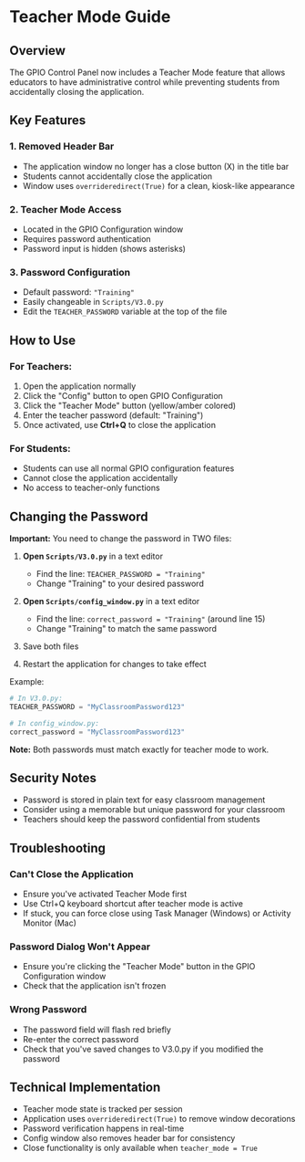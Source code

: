 # Teacher Mode Guide

## Overview

The GPIO Control Panel now includes a Teacher Mode feature that allows educators to have administrative control while preventing students from accidentally closing the application.

## Key Features

### 1. Removed Header Bar
- The application window no longer has a close button (X) in the title bar
- Students cannot accidentally close the application
- Window uses `overrideredirect(True)` for a clean, kiosk-like appearance

### 2. Teacher Mode Access
- Located in the GPIO Configuration window
- Requires password authentication
- Password input is hidden (shows asterisks)

### 3. Password Configuration
- Default password: `"Training"`
- Easily changeable in `Scripts/V3.0.py`
- Edit the `TEACHER_PASSWORD` variable at the top of the file

## How to Use

### For Teachers:
1. Open the application normally
2. Click the "Config" button to open GPIO Configuration
3. Click the "Teacher Mode" button (yellow/amber colored)
4. Enter the teacher password (default: "Training")
5. Once activated, use **Ctrl+Q** to close the application

### For Students:
- Students can use all normal GPIO configuration features
- Cannot close the application accidentally
- No access to teacher-only functions

## Changing the Password

**Important:** You need to change the password in TWO files:

1. **Open `Scripts/V3.0.py`** in a text editor
   - Find the line: `TEACHER_PASSWORD = "Training"`
   - Change "Training" to your desired password

2. **Open `Scripts/config_window.py`** in a text editor
   - Find the line: `correct_password = "Training"` (around line 15)
   - Change "Training" to match the same password

3. Save both files
4. Restart the application for changes to take effect

Example:
```python
# In V3.0.py:
TEACHER_PASSWORD = "MyClassroomPassword123"

# In config_window.py:
correct_password = "MyClassroomPassword123"
```

**Note:** Both passwords must match exactly for teacher mode to work.

## Security Notes

- Password is stored in plain text for easy classroom management
- Consider using a memorable but unique password for your classroom
- Teachers should keep the password confidential from students

## Troubleshooting

### Can't Close the Application
- Ensure you've activated Teacher Mode first
- Use Ctrl+Q keyboard shortcut after teacher mode is active
- If stuck, you can force close using Task Manager (Windows) or Activity Monitor (Mac)

### Password Dialog Won't Appear
- Ensure you're clicking the "Teacher Mode" button in the GPIO Configuration window
- Check that the application isn't frozen

### Wrong Password
- The password field will flash red briefly
- Re-enter the correct password
- Check that you've saved changes to V3.0.py if you modified the password

## Technical Implementation

- Teacher mode state is tracked per session
- Application uses `overrideredirect(True)` to remove window decorations
- Password verification happens in real-time
- Config window also removes header bar for consistency
- Close functionality is only available when `teacher_mode = True` 